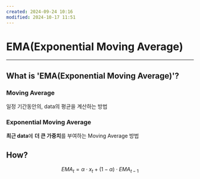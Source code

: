 ```yaml
---
created: 2024-09-24 10:16
modified: 2024-10-17 11:51
---
```

# EMA(Exponential Moving Average)
---
## What is 'EMA(Exponential Moving Average)'?

### Moving Average
일정 기간동안의, data의 평균을 계산하는 방법

### Exponential Moving Average
**최근 data**에 **더 큰 가중치**를 부여하는 Moving Average 방법

## How?

$$EMA_{t} = \alpha \cdot x_{t} + (1 - \alpha) \cdot EMA_{t-1}$$